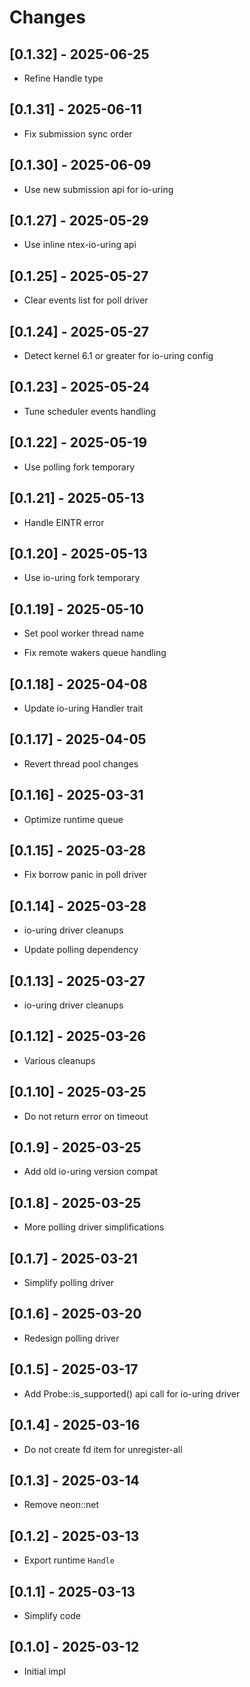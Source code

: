 # Changes

## [0.1.32] - 2025-06-25

* Refine Handle type

## [0.1.31] - 2025-06-11

* Fix submission sync order

## [0.1.30] - 2025-06-09

* Use new submission api for io-uring

## [0.1.27] - 2025-05-29

* Use inline ntex-io-uring api

## [0.1.25] - 2025-05-27

* Clear events list for poll driver

## [0.1.24] - 2025-05-27

* Detect kernel 6.1 or greater for io-uring config

## [0.1.23] - 2025-05-24

* Tune scheduler events handling

## [0.1.22] - 2025-05-19

* Use polling fork temporary

## [0.1.21] - 2025-05-13

* Handle EINTR error

## [0.1.20] - 2025-05-13

* Use io-uring fork temporary

## [0.1.19] - 2025-05-10

* Set pool worker thread name

* Fix remote wakers queue handling

## [0.1.18] - 2025-04-08

* Update io-uring Handler trait

## [0.1.17] - 2025-04-05

* Revert thread pool changes

## [0.1.16] - 2025-03-31

* Optimize runtime queue

## [0.1.15] - 2025-03-28

* Fix borrow panic in poll driver

## [0.1.14] - 2025-03-28

* io-uring driver cleanups

* Update polling dependency

## [0.1.13] - 2025-03-27

* io-uring driver cleanups

## [0.1.12] - 2025-03-26

* Various cleanups

## [0.1.10] - 2025-03-25

* Do not return error on timeout

## [0.1.9] - 2025-03-25

* Add old io-uring version compat

## [0.1.8] - 2025-03-25

* More polling driver simplifications

## [0.1.7] - 2025-03-21

* Simplify polling driver

## [0.1.6] - 2025-03-20

* Redesign polling driver

## [0.1.5] - 2025-03-17

* Add Probe::is_supported() api call for io-uring driver

## [0.1.4] - 2025-03-16

* Do not create fd item for unregister-all

## [0.1.3] - 2025-03-14

* Remove neon::net

## [0.1.2] - 2025-03-13

* Export runtime `Handle`

## [0.1.1] - 2025-03-13

* Simplify code

## [0.1.0] - 2025-03-12

* Initial impl
